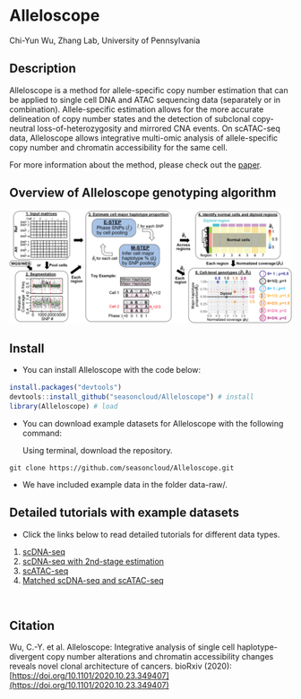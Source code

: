 Alleloscope 
================
Chi-Yun Wu, Zhang Lab, University of Pennsylvania

## Description
Alleloscope is a method for allele-specific copy number estimation that can be applied to single cell DNA and ATAC sequencing data (separately or in combination). Allele-specific estimation allows for the more accurate delineation of copy number states and the detection of subclonal copy-neutral loss-of-heterozygosity and mirrored CNA events. On scATAC-seq data, Alleloscope allows integrative multi-omic analysis of allele-specific copy number and chromatin accessibility for the same cell. 

For more information about the method, please check out the [paper](https://doi.org/10.1101/2020.10.23.349407).
<br/>

## Overview of Alleloscope genotyping algorithm
![Alt text](inst/plots/overview2.png?raw=true "Overview of Alleloscope genotyping algorithm")


## Install

* You can install Alleloscope with the code below:

``` R
install.packages("devtools")
devtools::install_github("seasoncloud/Alleloscope") # install
library(Alleloscope) # load
```

* You can download example datasets for Alleloscope with the following command:

  Using terminal, download the repository.
```
git clone https://github.com/seasoncloud/Alleloscope.git
```

* We have included example data in the folder data-raw/. 


## Detailed tutorials with example datasets

* Click the links below to read detailed tutorials for different data types.

1. [scDNA-seq](https://github.com/seasoncloud/Alleloscope/tree/main/samples/SNU601/scDNA)
2. [scDNA-seq with 2nd-stage estimation](https://github.com/seasoncloud/Alleloscope/tree/main/samples/P5931/scDNA)
3. [scATAC-seq](https://github.com/seasoncloud/Alleloscope/tree/main/samples/SU008/scATAC)
4. [Matched scDNA-seq and scATAC-seq](https://github.com/seasoncloud/Alleloscope/tree/main/samples/SNU601/scATAC)
<br/>

## Citation
Wu, C.-Y. et al. Alleloscope: Integrative analysis of single cell haplotype-divergent copy number alterations and chromatin accessibility changes reveals novel clonal architecture of cancers. bioRxiv (2020): [https://doi.org/10.1101/2020.10.23.349407](https://doi.org/10.1101/2020.10.23.349407)



